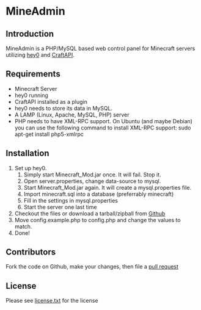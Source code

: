 MineAdmin
=========

Introduction
------------
MineAdmin is a PHP/MySQL based web control panel for Minecraft servers utilizing [hey0](http://www.minecraftforum.net/viewtopic.php?t=23340) and [CraftAPI](http://forum.hey0.net/showthread.php?tid=405).

Requirements
------------
* Minecraft Server
* hey0 running
* CraftAPI installed as a plugin
* hey0 needs to store its data in MySQL.
* A LAMP (Linux, Apache, MySQL, PHP) server
* PHP needs to have XML-RPC support. On Ubuntu (and maybe Debian) you can use the following command to install XML-RPC support:
	sudo apt-get install php5-xmlrpc

Installation
------------
1.	Set up hey0. 
	1.	Simply start Minecraft_Mod.jar once. It will fail. Stop it.
	2.	Open server.properties, change data-source to mysql. 
	3.	Start Minecraft_Mod.jar again. It will create a mysql.properties file. 
	4.	Import minecraft.sql into a database (preferrably minecraft)
	5.	Fill in the settings in mysql.properties
	6.	Start the server one last time
2.	Checkout the files or download a tarball/zipball from [Github](http://github.com/robbiet480/MineAdmin#readme)
3.	Move config.example.php to config.php and change the values to match.
4.	Done!

Contributors
------------
Fork the code on Github, make your changes, then file a [pull request](http://github.com/robbiet480/MineAdmin/pull/new/master)

License
-------
Please see [license.txt](http://github.com/robbiet480/MineAdmin/blob/master/license.txt) for the license